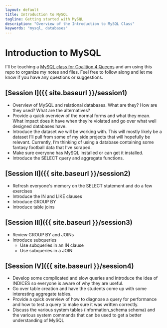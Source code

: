 ```yaml
---
layout: default
title: Introduction to MySQL
tagline: Getting started with MySQL
description: "Overview of the Introduction to MySQL Class"
keywords: "mysql, databases"
---
```


Introduction to MySQL
=====================

I'll be teaching a [MySQL class for Coalition 4 Queens](http://www.c4q.nyc/introtomysql/) and am using this repo to organize my notes and files. Feel free to follow along and let me know if you have any questions or suggestions.

## [Session I]({{ site.baseurl }}/session1)

- Overview of MySQL and relational databases. What are they? How are they used? What are the alternatives?
- Provide a quick overview of the normal forms and what they mean. What impact does it have when they’re violated and go over what well designed databases have.
- Introduce the dataset we will be working with. This will mostly likely be a dataset I’ll pull from some of my side projects that will hopefully be relevant. Currently, I’m thinking of using a database containing some fantasy football data that I’ve scraped.
- Make sure everyone has MySQL installed or can get it installed.
- Introduce the SELECT query and aggregate functions.

## [Session II]({{ site.baseurl }}/session2)

- Refresh everyone's memory on the SELECT statement and do a few exercises
- Introduce the IN and LIKE clauses
- Introduce GROUP BY
- Introduce table joins

## [Session III]({{ site.baseurl }}/session3)

- Review GROUP BY and JOINs
- Introduce subqueries
  * Use subqueries in an IN clause
  * Use subqueries in a JOIN

## [Session IV]({{ site.baseurl }}/session4)

- Develop some complicated and slow queries and introduce the idea of INDICES so everyone is aware of why they are useful.
- Go over table creation and have the students come up with some interesting aggregate tables.
- Provide a quick overview of how to diagnose a query for performance and how to test a query to make sure it was written correctly.
- Discuss the various system tables (information_schema schema) and the various system commands that can be used to get a better understanding of MySQL